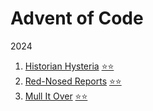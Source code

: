 # Advent of Code

2024

1. [Historian Hysteria](https://adventofcode.com/2024/day/1) [⭐⭐](./src/main/kotlin/eu/tinylinden/aoc/y2024/d01/Day01.kt)
2. [Red-Nosed Reports](https://adventofcode.com/2024/day/2) [⭐⭐](./src/main/kotlin/eu/tinylinden/aoc/y2024/d02/Day02.kt)
3. [Mull It Over](https://adventofcode.com/2024/day/3) [⭐⭐](./src/main/kotlin/eu/tinylinden/aoc/y2024/d03/Day03.kt)
